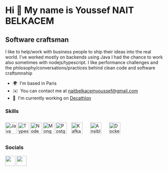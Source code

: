 Hi 👋 My name is Youssef NAIT BELKACEM
======================================

Software craftsman
------------------

I like to help/work with business people to ship their ideas into the real world. I've worked mostly on backends using Java I had the chance to work also sometimes with nodejs/typescript. I like performance challenges and the philosophy/conversations/practices behind clean code and software craftsmnship

* 🌍  I'm based in Paris
* ✉️  You can contact me at [naitbelkacemyoussef@gmail.com](mailto:naitbelkacemyoussef@gmail.com)
* 🚀  I'm currently working on [Decathlon](https://www.decathlon.com/)

### Skills

<p align="left">
<a href="https://www.oracle.com/java/" target="_blank" rel="noreferrer"><img src="https://raw.githubusercontent.com/danielcranney/readme-generator/main/public/icons/skills/java-colored.svg" width="36" height="36" alt="Java" /></a>
<a href="https://www.typescriptlang.org/" target="_blank" rel="noreferrer"><img src="https://raw.githubusercontent.com/danielcranney/readme-generator/main/public/icons/skills/typescript-colored.svg" width="36" height="36" alt="Typescript" /></a>
<a href="https://nodejs.org/en/" target="_blank" rel="noreferrer"><img src="https://raw.githubusercontent.com/danielcranney/readme-generator/main/public/icons/skills/nodejs-colored.svg" width="36" height="36" alt="NodeJS" /></a>
<a href="https://www.mongodb.com/" target="_blank" rel="noreferrer"><img src="https://raw.githubusercontent.com/danielcranney/readme-generator/main/public/icons/skills/mongodb-colored.svg" width="36" height="36" alt="MongoDB" /></a>
<a href="https://www.postgresql.org/" target="_blank" rel="noreferrer"><img src="https://raw.githubusercontent.com/danielcranney/readme-generator/main/public/icons/skills/postgresql-colored.svg" width="36" height="36" alt="PostgreSQL" /></a>
<a href="https://kafka.apache.org/" target="_blank" rel="noreferrer"><img style="margin: 10px" src="https://profilinator.rishav.dev/skills-assets/apache_kafka-icon.svg" alt="Kafka" width="36" height="36" /></a>  
<a href="https://www.ansible.com/" target="_blank" rel="noreferrer"><img style="margin: 10px" src="https://profilinator.rishav.dev/skills-assets/ansible.png" alt="Ansible" width="36" height="36" /></a>
<a href="https://www.docker.com/" target="_blank" rel="noreferrer"><img style="margin: 10px" src="https://profilinator.rishav.dev/skills-assets/docker-original-wordmark.svg" alt="Docker" width="36" height="36" /></a>  
</p>


### Socials

<p align="left"> <a href="https://stackoverflow.com/users/4782694/youssef-nait" target="_blank" rel="noreferrer"><img src="https://raw.githubusercontent.com/danielcranney/readme-generator/main/public/icons/socials/stackoverflow.svg" width="32" height="32" /></a> <a href="https://www.twitter.com/naitbelkyoussef" target="_blank" rel="noreferrer"><img src="https://raw.githubusercontent.com/danielcranney/readme-generator/main/public/icons/socials/twitter.svg" width="32" height="32" /></a></p>
